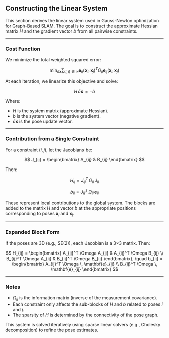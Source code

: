 ## Constructing the Linear System

This section derives the linear system used in Gauss-Newton optimization for Graph-Based SLAM. The goal is to construct the approximate Hessian matrix $H$ and the gradient vector $b$ from all pairwise constraints.

---

### Cost Function

We minimize the total weighted squared error:

$$
\min_{\delta \mathbf{x}} \sum_{(i,j) \in \mathcal{C}} \mathbf{e}_{ij}(\mathbf{x}_i, \mathbf{x}_j)^T \Omega_{ij} \mathbf{e}_{ij}(\mathbf{x}_i, \mathbf{x}_j)
$$

At each iteration, we linearize this objective and solve:

$$
H \, \delta \mathbf{x} = -b
$$

Where:
- $H$ is the system matrix (approximate Hessian).
- $b$ is the system vector (negative gradient).
- $\delta \mathbf{x}$ is the pose update vector.

---

### Contribution from a Single Constraint

For a constraint $(i,j)$, let the Jacobians be:

$$
J_{ij} = \begin{bmatrix} A_{ij} & B_{ij} \end{bmatrix}
$$

Then:

$$
H_{ij} = J_{ij}^T \, \Omega_{ij} \, J_{ij}
$$

$$
b_{ij} = J_{ij}^T \, \Omega_{ij} \, \mathbf{e}_{ij}
$$

These represent local contributions to the global system. The blocks are added to the matrix $H$ and vector $b$ at the appropriate positions corresponding to poses $\mathbf{x}_i$ and $\mathbf{x}_j$.

---

### Expanded Block Form

If the poses are 3D (e.g., SE(2)), each Jacobian is a 3×3 matrix. Then:

$$
H_{ij} =
\begin{bmatrix}
A_{ij}^T \Omega A_{ij} & A_{ij}^T \Omega B_{ij} \\
B_{ij}^T \Omega A_{ij} & B_{ij}^T \Omega B_{ij}
\end{bmatrix}, \quad
b_{ij} =
\begin{bmatrix}
A_{ij}^T \Omega \, \mathbf{e}_{ij} \\
B_{ij}^T \Omega \, \mathbf{e}_{ij}
\end{bmatrix}
$$

---

### Notes

- $\Omega_{ij}$ is the information matrix (inverse of the measurement covariance).
- Each constraint only affects the sub-blocks of $H$ and $b$ related to poses $i$ and $j$.
- The sparsity of $H$ is determined by the connectivity of the pose graph.

This system is solved iteratively using sparse linear solvers (e.g., Cholesky decomposition) to refine the pose estimates.
